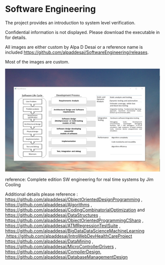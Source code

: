 # Software Engineering

The project provides an introduction to system level verification. 

Confidential information is not displayed. Please download the executable in for details. 

All images are either custom by Alpa D Desai or a reference name is included https://github.com/alpaddesai/SoftwareEngineering/releases.

Most of the images are custom.

![image](SoftwareDevelopmentCycle.png)

reference: Complete edition SW engineering for real time systems by Jim Cooling

Additional details please reference : https://github.com/alpaddesai/ObjectOrientedDesignProgramming , https://github.com/alpaddesai/Algorithms , https://github.com/alpaddesai/CodingCombinatorialOptimization and https://github.com/alpaddesai/DataStructures , https://github.com/alpaddesai/ObjectOrientedProgrammingCSharp , https://github.com/alpaddesai/ATMRegressionTestSuite , https://github.com/alpaddesai/BigDataDataScienceMachineLearning ,https://github.com/alpaddesai/IntroWebDevHealthCareProject https://github.com/alpaddesai/DataMining , https://github.com/alpaddesai/MicroControllerDrivers , https://github.com/alpaddesai/CompilerDesign, https://github.com/alpaddesai/DatabaseManagementDesign

